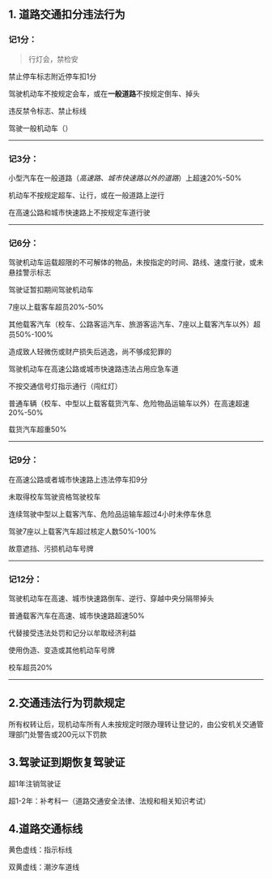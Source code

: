 ## 1. 道路交通扣分违法行为

### 记1分：

> 行灯会，禁检安

禁止停车标志附近停车扣1分

驾驶机动车不按规定会车，或在**一般道路**不按规定倒车、掉头

违反禁令标志、禁止标线

驾驶一般机动车（）

****

### 记3分：

小型汽车在一般道路（*高速路、城市快速路以外的道路*）上超速20%-50%

机动车不按规定超车、让行，或在一般道路上逆行

在高速公路和城市快速路上不按规定车道行驶

****

### 记6分：

驾驶机动车运载超限的不可解体的物品，未按指定的时间、路线、速度行驶，或未悬挂警示标志

驾驶证暂扣期间驾驶机动车

7座以上载客车超员20%-50%

其他载客汽车（校车、公路客运汽车、旅游客运汽车、7座以上载客汽车以外）超员50%-100%

造成致人轻微伤或财产损失后逃逸，尚不够成犯罪的

驾驶机动车在高速公路或城市快速路违法占用应急车道

不按交通信号灯指示通行（闯红灯）

普通车辆（校车、中型以上载客载货汽车、危险物品运输车以外）在高速超速20%-50%

载货汽车超重50%

****

### 记9分：

在高速公路或者城市快速路上违法停车扣9分

未取得校车驾驶资格驾驶校车

连续驾驶中型以上载客汽车、危险品运输车超过4小时未停车休息

驾驶7座以上载客汽车超过核定人数50%-100%

故意遮挡、污损机动车号牌

****

### 记12分：

驾驶机动车在高速、城市快速路倒车、逆行、穿越中央分隔带掉头

普通载客汽车在高速、城市快速路超速50%

代替接受违法处罚和记分以牟取经济利益

使用伪造、变造或其他机动车号牌

校车超员20%

****



## 2.交通违法行为罚款规定

所有权转让后，现机动车所有人未按规定时限办理转让登记的，由公安机关交通管理部门处警告或200元以下罚款

## 3.驾驶证到期恢复驾驶证

超1年注销驾驶证

超1-2年：补考科一（道路交通安全法律、法规和相关知识考试）

## 4.道路交通标线

黄色虚线：指示标线

双黄虚线：潮汐车道线

